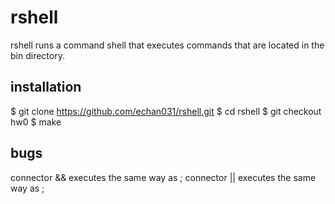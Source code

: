 # rshell
rshell runs a command shell that executes commands that are located in the bin directory.

## installation
$ git clone https://github.com/echan031/rshell.git
$ cd rshell
$ git checkout hw0
$ make

## bugs
connector && executes the same way as ;
connector || executes the same way as ;
